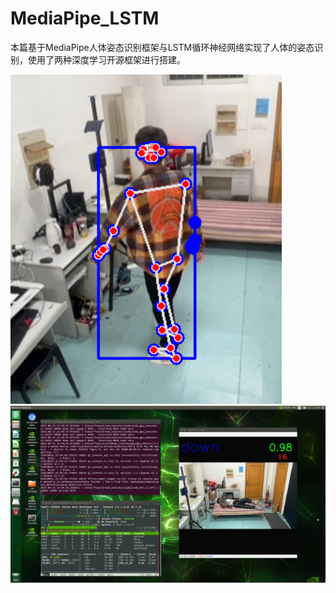 # MediaPipe_LSTM

本篇基于MediaPipe人体姿态识别框架与LSTM循环神经网络实现了人体的姿态识别，使用了两种深度学习开源框架进行搭建。

![image](https://github.com/kztxcld/MediaPipe_LSTM/blob/main/Pictures/pic1.png)
![image](https://github.com/kztxcld/MediaPipe_LSTM/blob/main/Pictures/pic2.jpg)
